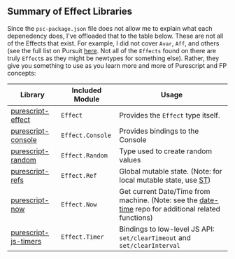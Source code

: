 ## Summary of Effect Libraries

Since the `psc-package.json` file does not allow me to explain what each depenedency does, I've offloaded that to the table below. These are not all of the Effects that exist. For example, I did not cover `Avar`, `Aff`, and others (see the full list on Pursuit [here](https://pursuit.purescript.org/search?q=Effect). Not all of the `Effects` found on there are truly `Effect`s as they might be newtypes for something else). Rather, they give you something to use as you learn more and more of Purescript and FP concepts:

| Library | Included Module | Usage
| - | - | - |
| [purescript-effect](https://pursuit.purescript.org/packages/purescript-effect/2.0.0) | `Effect` | Provides the `Effect` type itself.
| [purescript-console](https://pursuit.purescript.org/packages/purescript-console/4.1.0) | `Effect.Console` | Provides bindings to the Console
| [purescript-random](https://pursuit.purescript.org/packages/purescript-random/4.0.0) | `Effect.Random` | Type used to create random values
| [purescript-refs](https://pursuit.purescript.org/packages/purescript-refs/4.1.0/docs/Effect.Ref) | `Effect.Ref` | Global mutable state. (Note: for local mutable state, use [ST](https://pursuit.purescript.org/packages/purescript-st/4.0.0))
| [purescript-now](https://pursuit.purescript.org/packages/purescript-now/4.0.0/docs/Effect.Now) | `Effect.Now` | Get current Date/Time from machine. (Note: see the [date-time](https://pursuit.purescript.org/packages/purescript-datetime/4.0.0) repo for additional related functions)
| [purescript-js-timers](https://pursuit.purescript.org/packages/purescript-js-timers/4.0.1) | `Effect.Timer` | Bindings to low-level JS API: `set/clearTimeout` and `set/clearInterval`
